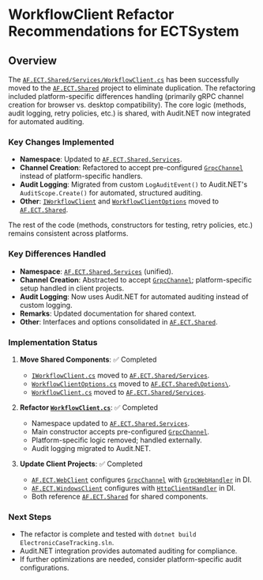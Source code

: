 # WorkflowClient Refactor Recommendations for ECTSystem

## Overview
The [`AF.ECT.Shared/Services/WorkflowClient.cs`](AF.ECT.Shared/Services/WorkflowClient.cs ) has been successfully moved to the [`AF.ECT.Shared`](AF.ECT.Shared ) project to eliminate duplication. The refactoring included platform-specific differences handling (primarily gRPC channel creation for browser vs. desktop compatibility). The core logic (methods, audit logging, retry policies, etc.) is shared, with Audit.NET now integrated for automated auditing.

### Key Changes Implemented
- **Namespace**: Updated to [`AF.ECT.Shared.Services`](AF.ECT.Shared/Services/WorkflowClient.cs ).
- **Channel Creation**: Refactored to accept pre-configured [`GrpcChannel`](AF.ECT.Shared/Services/WorkflowClient.cs ) instead of platform-specific handlers.
- **Audit Logging**: Migrated from custom `LogAuditEvent()` to Audit.NET's `AuditScope.Create()` for automated, structured auditing.
- **Other**: [`IWorkflowClient`](AF.ECT.Shared/Services/WorkflowClient.cs ) and [`WorkflowClientOptions`](AF.ECT.Shared/Services/WorkflowClient.cs ) moved to [`AF.ECT.Shared`](AF.ECT.Shared ).

The rest of the code (methods, constructors for testing, retry policies, etc.) remains consistent across platforms.

### Key Differences Handled
- **Namespace**: [`AF.ECT.Shared.Services`](AF.ECT.Shared/Services/WorkflowClient.cs ) (unified).
- **Channel Creation**: Abstracted to accept [`GrpcChannel`](AF.ECT.Shared/Services/WorkflowClient.cs ); platform-specific setup handled in client projects.
- **Audit Logging**: Now uses Audit.NET for automated auditing instead of custom logging.
- **Remarks**: Updated documentation for shared context.
- **Other**: Interfaces and options consolidated in [`AF.ECT.Shared`](AF.ECT.Shared ).

### Implementation Status
1. **Move Shared Components**: ✅ Completed
   - [`IWorkflowClient.cs`](AF.ECT.Shared/Services/WorkflowClient.cs ) moved to [`AF.ECT.Shared/Services`](AF.ECT.Shared/Services ).
   - [`WorkflowClientOptions.cs`](AF.ECT.Shared/Services/WorkflowClient.cs ) moved to [`AF.ECT.Shared\Options\`](AF.ECT.Shared/Services/WorkflowClient.cs ).
   - [`WorkflowClient.cs`](AF.ECT.Shared/Services/WorkflowClient.cs ) moved to [`AF.ECT.Shared/Services`](AF.ECT.Shared/Services ).

2. **Refactor [`WorkflowClient.cs`](AF.ECT.Shared/Services/WorkflowClient.cs )**: ✅ Completed
   - Namespace updated to [`AF.ECT.Shared.Services`](AF.ECT.Shared/Services/WorkflowClient.cs ).
   - Main constructor accepts pre-configured [`GrpcChannel`](AF.ECT.Shared/Services/WorkflowClient.cs ).
   - Platform-specific logic removed; handled externally.
   - Audit logging migrated to Audit.NET.

3. **Update Client Projects**: ✅ Completed
   - [`AF.ECT.WebClient`](AF.ECT.WebClient ) configures [`GrpcChannel`](AF.ECT.Shared/Services/WorkflowClient.cs ) with [`GrpcWebHandler`](AF.ECT.Shared/Services/WorkflowClient.cs ) in DI.
   - [`AF.ECT.WindowsClient`](AF.ECT.WindowsClient ) configures with [`HttpClientHandler`](AF.ECT.Shared/Services/WorkflowClient.cs ) in DI.
   - Both reference [`AF.ECT.Shared`](AF.ECT.Shared ) for shared components.

### Next Steps
- The refactor is complete and tested with `dotnet build ElectronicCaseTracking.sln`.
- Audit.NET integration provides automated auditing for compliance.
- If further optimizations are needed, consider platform-specific audit configurations.